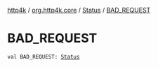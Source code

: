 [http4k](../../index.md) / [org.http4k.core](../index.md) / [Status](index.md) / [BAD_REQUEST](./-b-a-d_-r-e-q-u-e-s-t.md)

# BAD_REQUEST

`val BAD_REQUEST: `[`Status`](index.md)